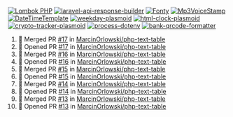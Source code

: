 [![Lombok PHP](https://github-readme-stats.vercel.app/api/pin/?username=MarcinOrlowski&repo=lombok-php&theme=default&hide_border=true&title_color=87c9c3&text_color=62696d&icon_color=636a6d&bg_color=30393e)](https://github.com/MarcinOrlowski/lombok-php)
[![laravel-api-response-builder](https://github-readme-stats.vercel.app/api/pin/?username=MarcinOrlowski&repo=laravel-api-response-builder&theme=default&hide_border=true&title_color=87c9c3&text_color=62696d&icon_color=636a6d&bg_color=30393e)](https://github.com/MarcinOrlowski/laravel-api-response-builder)
[![Fonty](https://github-readme-stats.vercel.app/api/pin/?username=MarcinOrlowski&repo=Fonty&theme=default&hide_border=true&title_color=87c9c3&text_color=62696d&icon_color=636a6d&bg_color=30393e)](https://github.com/MarcinOrlowski/Fonty)
[![Mp3VoiceStamp](https://github-readme-stats.vercel.app/api/pin/?username=MarcinOrlowski&repo=Mp3VoiceStamp&theme=default&hide_border=true&title_color=87c9c3&text_color=62696d&icon_color=636a6d&bg_color=30393e)](https://github.com/MarcinOrlowski/Mp3VoiceStamp)
[![DateTimeTemplate](https://github-readme-stats.vercel.app/api/pin/?username=MarcinOrlowski&repo=DateTimeTemplate&theme=default&hide_border=true&title_color=87c9c3&text_color=62696d&icon_color=636a6d&bg_color=30393e)](https://github.com/MarcinOrlowski/DateTimeTemplate)
[![weekday-plasmoid](https://github-readme-stats.vercel.app/api/pin/?username=MarcinOrlowski&repo=weekday-plasmoid&theme=default&hide_border=true&title_color=87c9c3&text_color=62696d&icon_color=636a6d&bg_color=30393e)](https://github.com/MarcinOrlowski/weekday-plasmoid)
[![html-clock-plasmoid](https://github-readme-stats.vercel.app/api/pin/?username=MarcinOrlowski&repo=html-clock-plasmoid&theme=default&hide_border=true&title_color=87c9c3&text_color=62696d&icon_color=636a6d&bg_color=30393e)](https://github.com/MarcinOrlowski/html-clock-plasmoid)
[![crypto-tracker-plasmoid](https://github-readme-stats.vercel.app/api/pin/?username=MarcinOrlowski&repo=crypto-tracker-plasmoid&theme=default&hide_border=true&title_color=87c9c3&text_color=62696d&icon_color=636a6d&bg_color=30393e)](https://github.com/MarcinOrlowski/crypto-tracker-plasmoid)
[![process-dotenv](https://github-readme-stats.vercel.app/api/pin/?username=MarcinOrlowski&repo=process-dotenv&theme=default&hide_border=true&title_color=87c9c3&text_color=62696d&icon_color=636a6d&bg_color=30393e)](https://github.com/MarcinOrlowski/process-dotenv)
[![bank-qrcode-formatter](https://github-readme-stats.vercel.app/api/pin/?username=MarcinOrlowski&repo=bank-qrcode-formatter&theme=default&hide_border=true&title_color=87c9c3&text_color=62696d&icon_color=636a6d&bg_color=30393e)](https://github.com/MarcinOrlowski/bank-qrcode-formatter)

<!--START_SECTION:activity-->
1. 🎉 Merged PR [#17](https://github.com/MarcinOrlowski/php-text-table/pull/17) in [MarcinOrlowski/php-text-table](https://github.com/MarcinOrlowski/php-text-table)
2. 💪 Opened PR [#17](https://github.com/MarcinOrlowski/php-text-table/pull/17) in [MarcinOrlowski/php-text-table](https://github.com/MarcinOrlowski/php-text-table)
3. 🎉 Merged PR [#16](https://github.com/MarcinOrlowski/php-text-table/pull/16) in [MarcinOrlowski/php-text-table](https://github.com/MarcinOrlowski/php-text-table)
4. 💪 Opened PR [#16](https://github.com/MarcinOrlowski/php-text-table/pull/16) in [MarcinOrlowski/php-text-table](https://github.com/MarcinOrlowski/php-text-table)
5. 🎉 Merged PR [#15](https://github.com/MarcinOrlowski/php-text-table/pull/15) in [MarcinOrlowski/php-text-table](https://github.com/MarcinOrlowski/php-text-table)
6. 💪 Opened PR [#15](https://github.com/MarcinOrlowski/php-text-table/pull/15) in [MarcinOrlowski/php-text-table](https://github.com/MarcinOrlowski/php-text-table)
7. 🎉 Merged PR [#14](https://github.com/MarcinOrlowski/php-text-table/pull/14) in [MarcinOrlowski/php-text-table](https://github.com/MarcinOrlowski/php-text-table)
8. 💪 Opened PR [#14](https://github.com/MarcinOrlowski/php-text-table/pull/14) in [MarcinOrlowski/php-text-table](https://github.com/MarcinOrlowski/php-text-table)
9. 🎉 Merged PR [#13](https://github.com/MarcinOrlowski/php-text-table/pull/13) in [MarcinOrlowski/php-text-table](https://github.com/MarcinOrlowski/php-text-table)
10. 💪 Opened PR [#13](https://github.com/MarcinOrlowski/php-text-table/pull/13) in [MarcinOrlowski/php-text-table](https://github.com/MarcinOrlowski/php-text-table)
<!--END_SECTION:activity-->
